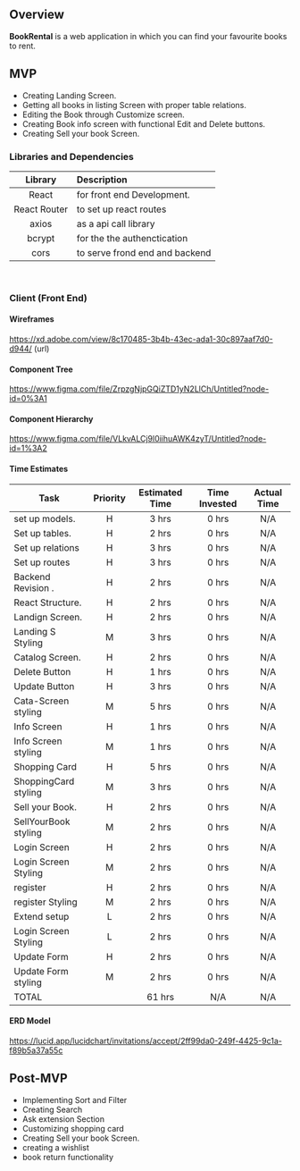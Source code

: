 

## Overview
**BookRental** is a web application in which you can find your favourite books to rent.

## MVP
- Creating Landing Screen.
- Getting all books in listing Screen with proper table relations.
- Editing the Book through Customize screen.
- Creating Book info screen with functional Edit and Delete buttons.
- Creating Sell your book Screen.

### Libraries and Dependencies
|     Library      | Description                                |
| :--------------: | :----------------------------------------- |
|      React       | for front end Development.                 |
|   React Router   | to set up react routes |
|     axios        | as a api call library|
|     bcrypt       | for the the authenctication |
|     cors         | to serve frond end and backend|

<br>

### Client (Front End)

#### Wireframes
https://xd.adobe.com/view/8c170485-3b4b-43ec-ada1-30c897aaf7d0-d944/ (url)

#### Component Tree
https://www.figma.com/file/ZrpzgNjpGQiZTD1yN2LlCh/Untitled?node-id=0%3A1

#### Component Hierarchy
https://www.figma.com/file/VLkvALCj9l0iihuAWK4zyT/Untitled?node-id=1%3A2

#### Time Estimates
| Task                | Priority | Estimated Time | Time Invested | Actual Time |
| ------------------- | :------: | :------------: | :-----------: | :---------: |
| set up models.      |    H     |     3 hrs      |     0 hrs     |    N/A      |
| Set up tables.      |    H     |     2 hrs      |     0 hrs     |    N/A      |
| Set up relations    |    H     |     3 hrs      |     0 hrs     |    N/A      |
| Set up routes       |    H     |     3 hrs      |     0 hrs     |    N/A      |
| Backend Revision .  |    H     |     2 hrs      |     0 hrs     |    N/A      |
| React Structure.    |    H     |     2 hrs      |     0 hrs     |    N/A      |
| Landign Screen.     |    H     |     2 hrs      |     0 hrs     |    N/A      |
| Landing S   Styling |    M     |     3 hrs      |     0 hrs     |    N/A      |
| Catalog Screen.     |    H     |     2 hrs      |     0 hrs     |    N/A      |
| Delete Button       |    H     |     1 hrs      |     0 hrs     |    N/A      |
| Update Button       |    H     |     3 hrs      |     0 hrs     |    N/A      |
| Cata-Screen styling |    M     |     5 hrs      |     0 hrs     |    N/A      |
| Info Screen         |    H     |     1 hrs      |     0 hrs     |    N/A      |
| Info Screen styling |    M     |     1 hrs      |     0 hrs     |    N/A      |
| Shopping Card       |    H     |     5 hrs      |     0 hrs     |    N/A      |
| ShoppingCard styling|    M     |     3 hrs      |     0 hrs     |    N/A      |
| Sell your Book.     |    H     |     2 hrs      |     0 hrs     |    N/A      |
| SellYourBook styling|    M     |     2 hrs      |     0 hrs     |    N/A      |
| Login Screen        |    H     |     2 hrs      |     0 hrs     |    N/A      |
| Login Screen Styling|    M     |     2 hrs      |     0 hrs     |    N/A      |
| register            |    H     |     2 hrs      |     0 hrs     |    N/A      |
| register  Styling   |    M     |     2 hrs      |     0 hrs     |    N/A      |
| Extend setup        |    L     |     2 hrs      |     0 hrs     |    N/A      |
| Login Screen Styling|    L     |     2 hrs      |     0 hrs     |    N/A      |
| Update Form         |    H     |     2 hrs      |     0 hrs     |    N/A      |
| Update Form  styling|    M     |     2 hrs      |     0 hrs     |    N/A      |
| TOTAL               |          |     61 hrs     |     N/A       |    N/A      |

#### ERD Model
https://lucid.app/lucidchart/invitations/accept/2ff99da0-249f-4425-9c1a-f89b5a37a55c

## Post-MVP
- Implementing Sort and Filter
- Creating Search
- Ask extension Section
- Customizing shopping card 
- Creating Sell your book Screen.
- creating a wishlist
- book return functionality



